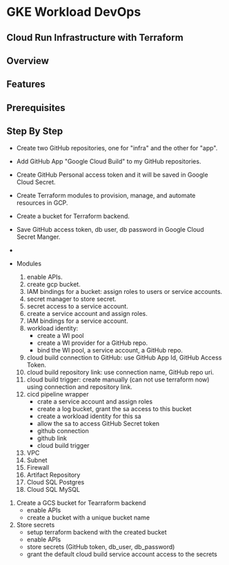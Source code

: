 # GKE Workload DevOps





## Cloud Run Infrastructure with Terraform

## Overview

## Features

## Prerequisites

## Step By Step

- Create two GitHub repositories, one for "infra" and the other for "app".
- Add GitHub App "Google Cloud Build" to my GitHub repositories.
- Create GitHub Personal access token and it will be saved in Google Cloud Secret.
- Create Terraform modules to provision, manage, and automate resources in GCP.
- Create a bucket for Terraform backend.
- Save GitHub access token, db user, db password in Google Cloud Secret Manger.
- 

- Modules
    1. enable APIs.
    2. create gcp bucket.
    3. IAM bindings for a bucket: assign roles to users or service accounts.
    4. secret manager to store secret.
    5. secret access to a service account.
    6. create a service account and assign roles.
    7. IAM bindings for a service account.
    8. workload identity:
        - create a WI pool
        - create a WI provider for a GitHub repo.
        - bind the WI pool, a service account, a  GitHub repo.
    9. cloud build connection to GitHub: use GitHub App Id, GitHub Access Token.
    10. cloud build repository link: use connection name, GitHub repo uri.
    11. cloud build trigger: create manually (can not use terraform now) using connection and repository link.
    12. cicd pipeline wrapper
        - crate a service account and assign roles
        - create a log bucket, grant the sa access to this bucket
        - create a workload identity for this sa
        - allow the sa to access GitHub Secret token
        - github connection
        - github link
        - cloud build trigger
    13. VPC
    14. Subnet
    15. Firewall
    16. Artifact Repository
    17. Cloud SQL Postgres
    18. Cloud SQL MySQL
1. Create a GCS bucket for Tearraform backend
    - enable APIs
    - create a bucket with a unique bucket name
2. Store secrets
    - setup terraform backend with the created bucket
    - enable APIs
    - store secrets (GitHub token, db_user, db_password)
    - grant the default cloud build service account access to the secrets

